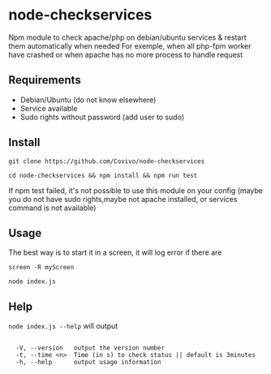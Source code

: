 # node-checkservices
Npm module to check apache/php on debian/ubuntu services  &amp; restart them automatically when needed
For exemple, when all php-fpm worker have crashed or when apache has no more process to handle request

## Requirements


-  Debian/Ubuntu (do not know elsewhere)
-  Service available
-  Sudo rights without password (add user to sudo)


## Install


`git clone https://github.com/Covivo/node-checkservices`

`cd node-checkservices && npm install && npm run test`

If npm test failed, it's not possible to use this module on your config (maybe you do not have sudo rights,maybe not apache installed, or services command is not available)


## Usage


The best way is to start it in a screen, it will log error if there are


`screen -R myScreen `

`node index.js`

## Help


`node index.js --help` will output

  ```Options:

    -V, --version   output the version number
    -t, --time <n>  Time (in s) to check status || default is 3minutes
    -h, --help      output usage information
  ```
